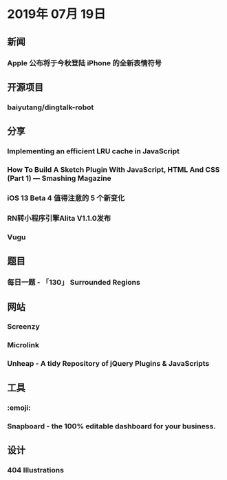 # 2019年 07月 19日

## 新闻

### Apple 公布将于今秋登陆 iPhone 的全新表情符号

<daily-item
  url="https://www.apple.com/cn/newsroom/2019/07/apple-offers-a-look-at-new-emoji-coming-to-iphone-this-fall/"/>

## 开源项目

### baiyutang/dingtalk-robot

<daily-item
  note="PHP钉钉群自定义机器人: 采用面向对象的开发方法"
  url="https://github.com/baiyutang/dingtalk-robot"
  lang="PHP"
  watch="1"
  star="2"
  fork="0"/>

## 分享

### Implementing an efficient LRU cache in JavaScript

<daily-item
  note="在JavaScript中实现高效的LRU缓存"
  url="https://yomguithereal.github.io/posts/lru-cache"
  :is-chinese="false"/>

### How To Build A Sketch Plugin With JavaScript, HTML And CSS (Part 1) — Smashing Magazine

<daily-item
  note="使用 html JavaScript css 制作 sketch 插件"
  url="https://www.smashingmagazine.com/2019/07/build-sketch-plugin-javascript-html-css-part-1/"
  :is-chinese="false"/>

### iOS 13 Beta 4 值得注意的 5 个新变化

<daily-item
  url="https://sspai.com/post/55754"/>

### RN转小程序引擎Alita V1.1.0发布

<daily-item
  url="https://juejin.im/post/5d2fdf9751882569b34df358"/>

### Vugu

<daily-item
  note="使用 go 语言写前端"
  url="https://www.vugu.org/"
  :is-chinese="false"/>

## 题目

### 每日一题 - 「130」 Surrounded Regions

<daily-item
  note="给定一个二维的矩阵，包含&nbsp;'X'&nbsp;和&nbsp;'O'（字母 O）。找到所有被 'X' 围绕的区域，并将这些区域里所有的&nbsp;'O' 用 'X' 填充。"
  url="https://github.com/azl397985856/leetcode/blob/master/problems/130.surrounded-regions.md"/>

## 网站

### Screenzy

<daily-item
  note="一个快速创建和编辑截屏的工具，你只需要粘贴图片或者 URL 就可以预设的5种不同的设置，快速地选择合适的编辑效果"
  url="https://screenzy.io/"
  :is-chinese="false"/>

### Microlink

<daily-item
  note="定时抓取网页做截图的工具，提供 API，按需付费，每天的前50次抓取免费"
  url="https://microlink.io/screenshot?ref=producthunt"
  :is-chinese="false"/>

### Unheap - A tidy Repository of jQuery Plugins & JavaScripts

<daily-item
  note="一个简洁的jQuery插件和JavaScripts存储库"
  url="http://www.unheap.com/"/>

## 工具

### :emoji:

<daily-item
  note="一个浏览器插件，让你更轻松的在所有地方打出 emoji 来"
  url="http://emojidots.xyz/?ref=producthunt"
  :is-chinese="false"/>

### Snapboard - the 100% editable dashboard for your business.

<daily-item
  note="一个轻量级的图表工具，你可以连接许多东西（推特，Google表格，等等），然后生成小数据表，这些数据表又在一个页面组合成一个大的数据总览"
  url="https://snapboard.io/"
  :is-chinese="false"/>

## 设计

### 404 Illustrations

<daily-item
  note="有没有想过创建一个很酷的 404 页面，但是又没有灵感？现在不用担心了，这个名为 404 Illustrations 的插画网站能够为你提供时髦的插画，并且每个插画都会有一个可爱的描述，都可以免费使用"
  url="https://www.kapwing.com/404-illustrations"
  :is-chinese="false"/>

<daily-footer/>

